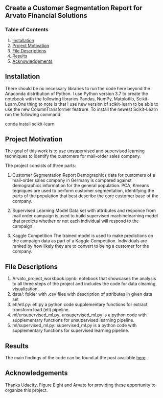 ## Create a Customer Segmentation Report for Arvato Financial Solutions

### Table of Contents

1. [Installation](#installation)
2. [Project Motivation](#motivation)
3. [File Descriptions](#files)
4. [Results](#results)
5. [Acknowledgements](#licensing)

## Installation <a name="installation"></a>

There should be no necessary libraries to run the code here beyond the Anaconda distribution of Python.  I use Python version 3.7 to create the notebook with the following libraries Pandas, NumPy, Matplotlib, Scikit-Learn.One thing to note is that I use new version of scikit-learn to be able to use the new ColumnTransformer featrure. To install the newest Scikit-Learn run the following command:

conda install scikit-learn 

## Project Motivation<a name="motivation"></a>

The goal of this work is to use unsupervised and supervised learning techniques to identify the customers for mail-order sales company. 

The project consists of three parts:
1. Customer Segmentation Report
Demographics data for customers of a mail-order sales company in Germany is compared against demographics information for the general population. PCA, Kmeans teqniques are used to perform customer segmentation, identifying the parts of the population that best describe the core customer base of the company.

2. Supervised Learning Model
Data set with attributes and responce from mail order campaign is used to build supervised machinelearning model that predicts whether or not each individual will respond to the campaign.

3. Kaggle Competition
The trained model is used to make predictions on the campaign data as part of a Kaggle Competition. Individuals are ranked by how likely they are to convert to being a customer for the company.

## File Descriptions <a name="files"></a>

1. Arvato_project_workbook.ipynb: notebook that showcases the analysis to all three steps of the project and includes the code for data cleaning, visualization.
2. data/: folder with .csv files with description of attributes in given data set
3. etl/etl.py: etl.py a python code supplementary functions for  extract transform load (etl) pipeline.
4. ml/unsupervised_ml.py: unsupervised_ml.py is a python code with supplementary functions for unsupervised learning pipeline.
5. ml/supervised_ml.py: supervised_ml.py is a python code with supplementary functions for supervised learning pipeline.

## Results<a name="results"></a>

The main findings of the code can be found at the post available [here](https://medium.com/@elenaivanova_65377).

## Acknowledgements<a name="licensing"></a>

Thanks Udacity, Figure Eight and Arvato for providing these apportunity to organize this project. 
